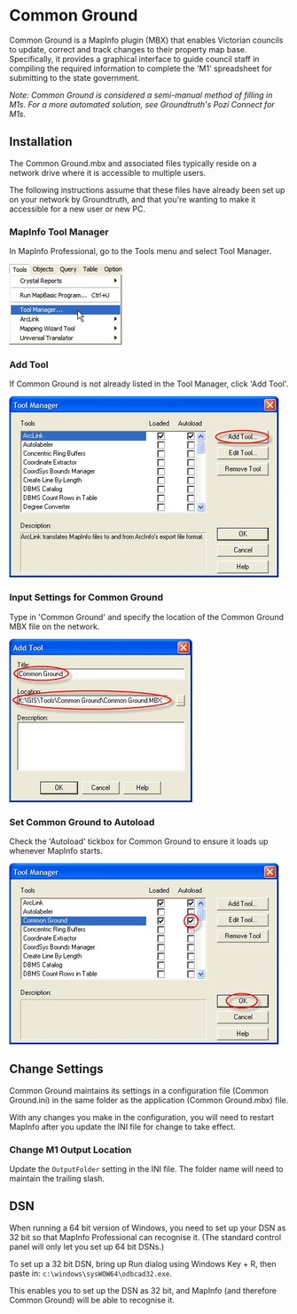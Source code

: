 # Common Ground

Common Ground is a MapInfo plugin (MBX) that enables Victorian councils to update, correct and track changes to their property map base. Specifically, it provides a graphical interface to guide council staff in compiling the required information to complete the 'M1' spreadsheet for submitting to the state government.

*Note: Common Ground is considered a semi-manual method of filling in M1s. For a more automated solution, see Groundtruth's Pozi Connect for M1s.*

## Installation

The Common Ground.mbx and associated files typically reside on a network drive where it is accessible to multiple users.

The following instructions assume that these files have already been set up on your network by Groundtruth, and that you're wanting to make it accessible for a new user or new PC.

### MapInfo Tool Manager

In MapInfo Professional, go to the Tools menu and select Tool Manager.

![MapInfo Pro Tool Menu](images/mipro_tools_menu.jpg)

### Add Tool

If Common Ground is not already listed in the Tool Manager, click
'Add Tool'.

![MapInfo Pro Tool Manager](images/mipro_tool_manager.jpg)

### Input Settings for Common Ground

Type in 'Common Ground' and specify the location of the Common
Ground MBX file on the network.

![MapInfo Pro Tool Tool Manager Add Tool](images/mipro_tool_manager_add_tool.jpg)

### Set Common Ground to Autoload

Check the 'Autoload' tickbox for Common Ground to ensure it loads up whenever MapInfo starts.

![MapInfo Pro Tool Manager Autoload](images/mipro_tool_manager_autoload.jpg)

## Change Settings

Common Ground maintains its settings in a configuration file (Common Ground.ini) in the same folder as the application (Common Ground.mbx) file.

With any changes you make in the configuration, you will need to restart MapInfo after you update the INI file for change to take effect.

### Change M1 Output Location

Update the `OutputFolder` setting in the INI file. The folder name will need to maintain the trailing slash.

## DSN

When running a 64 bit version of Windows, you need to set up your DSN as 32 bit so that MapInfo Professional can recognise it. (The standard control panel will only let you set up 64 bit DSNs.)

To set up a 32 bit DSN, bring up Run dialog using Windows Key + R, then paste in: `c:\windows\sysWOW64\odbcad32.exe`.

This enables you to set up the DSN as 32 bit, and MapInfo (and therefore Common Ground) will be able to recognise it.
